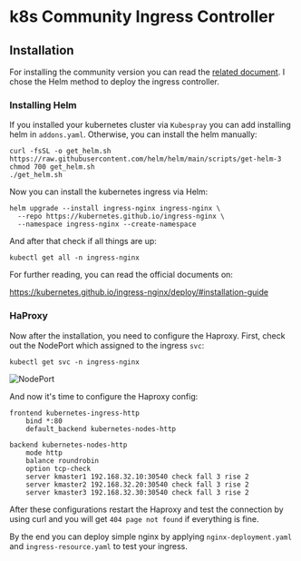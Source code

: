 # k8s Community Ingress Controller

## Installation

For installing the community version you can read the [related document](https://kubernetes.github.io/ingress-nginx/deploy/). I chose the Helm method to deploy the ingress controller.

### Installing Helm

If you installed your kubernetes cluster via `Kubespray` you can add installing helm in `addons.yaml`. Otherwise, you can install the helm manually:

```shell
curl -fsSL -o get_helm.sh https://raw.githubusercontent.com/helm/helm/main/scripts/get-helm-3
chmod 700 get_helm.sh
./get_helm.sh
```

 ‍‍‍‍Now you can install the kubernetes ingress via Helm:

```shell
helm upgrade --install ingress-nginx ingress-nginx \
  --repo https://kubernetes.github.io/ingress-nginx \
  --namespace ingress-nginx --create-namespace
```

And after that check if all things are up:

```shell
kubectl get all -n ingress-nginx
```

For further reading, you can read the official documents on:

https://kubernetes.github.io/ingress-nginx/deploy/#installation-guide 

### HaProxy

Now after the installation, you need to configure the Haproxy. First, check out the NodePort which assigned to the ingress  `svc`:

```shell
kubectl get svc -n ingress-nginx
```

![NodePort](/home/amin/k8s-implementation/images/NodePort.png)

And now it's time to configure the Haproxy config:

```shell
frontend kubernetes-ingress-http
    bind *:80
    default_backend kubernetes-nodes-http

backend kubernetes-nodes-http
    mode http
    balance roundrobin
    option tcp-check
    server kmaster1 192.168.32.10:30540 check fall 3 rise 2
    server kmaster2 192.168.32.20:30540 check fall 3 rise 2
    server kmaster3 192.168.32.30:30540 check fall 3 rise 2
```

After these configurations restart the Haproxy and test the connection by using curl and you will get `404 page not found` if everything is fine.

By the end you can deploy simple nginx by applying `nginx-deployment.yaml` and `ingress-resource.yaml` to test  your ingress.

